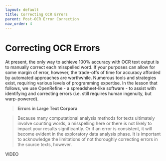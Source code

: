 ```yaml
---
layout: default
title: Correcting OCR Errors
parent: Post-OCR Error Correction
nav_order: 4
---
```


# Correcting OCR Errors

At present, the only way to achieve 100% accuracy with OCR text output is to manually correct each misspelled word. If your purposes can allow for some margin of error, however, the trade-offs of time for accuracy afforded by automated approaches are worthwhile. Numerous tools and strategies exist, requiring various levels of programming expertise. In the lesson that follows, we use OpenRefine - a spreadsheet-like software - to assist with identifying and correcting errors (i.e. still requires human ingenuity, but warp-powered).

> **Errors in Large Text Corpora**

> Because many computational analysis methods for texts ultimately involve counting words, a misspelling here or there is not likely to impact your results significantly. Or if an error is consistent, it will become evident in the exploratory data analysis phase. It is important to acknowledge the limitations of not thoroughly correcting errors in the source texts, however. 

VIDEO

